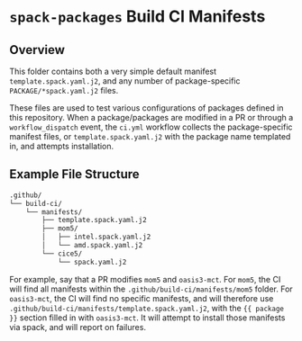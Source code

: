 # `spack-packages` Build CI Manifests

## Overview

This folder contains both a very simple default manifest `template.spack.yaml.j2`, and any number of package-specific `PACKAGE/*spack.yaml.j2` files.

These files are used to test various configurations of packages defined in this repository. When a package/packages are modified in a PR or through a `workflow_dispatch` event, the `ci.yml` workflow collects the package-specific manifest files, or `template.spack.yaml.j2` with the package name templated in, and attempts installation.

## Example File Structure

```txt
.github/
└── build-ci/
    └── manifests/
        ├── template.spack.yaml.j2
        ├── mom5/
        │   ├── intel.spack.yaml.j2
        │   └── amd.spack.yaml.j2
        └── cice5/
            └── spack.yaml.j2
```

For example, say that a PR modifies `mom5` and `oasis3-mct`. For `mom5`, the CI will find all manifests within the `.github/build-ci/manifests/mom5` folder. For `oasis3-mct`, the CI will find no specific manifests, and will therefore use `.github/build-ci/manifests/template.spack.yaml.j2`, with the `{{ package }}` section filled in with `oasis3-mct`. It will attempt to install those manifests via spack, and will report on failures.
